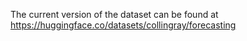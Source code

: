 The current version of the dataset can be found at https://huggingface.co/datasets/collingray/forecasting